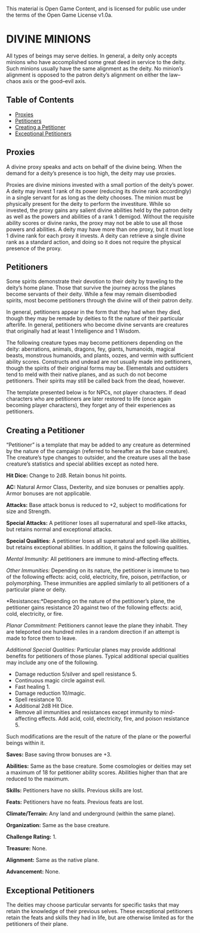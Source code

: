 This material is Open Game Content, and is licensed for public use under
the terms of the Open Game License v1.0a.

# DIVINE MINIONS

All types of beings may serve deities. In general, a deity only accepts
minions who have accomplished some great deed in service to the deity.
Such minions usually have the same alignment as the deity. No minion’s
alignment is opposed to the patron deity’s alignment on either the
law–chaos axis or the good–evil axis.

## Table of Contents

-   [Proxies](#proxies)
-   [Petitioners](#petitioners)
-   [Creating a Petitioner](#creating-a-petitioner)
-   [Exceptional Petitioners](#exceptional-petitioners)

## Proxies

A divine proxy speaks and acts on behalf of the divine being. When the
demand for a deity’s presence is too high, the deity may use proxies.

Proxies are divine minions invested with a small portion of the deity’s
power. A deity may invest 1 rank of its power (reducing its divine rank
accordingly) in a single servant for as long as the deity chooses. The
minion must be physically present for the deity to perform the
investiture. While so invested, the proxy gains any salient divine
abilities held by the patron deity as well as the powers and abilities
of a rank 1 demigod. Without the requisite ability scores or divine
ranks, the proxy may not be able to use all those powers and abilities.
A deity may have more than one proxy, but it must lose 1 divine rank for
each proxy it invests. A deity can retrieve a single divine rank as a
standard action, and doing so it does not require the physical presence
of the proxy.

## Petitioners

Some spirits demonstrate their devotion to their deity by traveling to
the deity’s home plane. Those that survive the journey across the planes
become servants of their deity. While a few may remain disembodied
spirits, most become petitioners through the divine will of their patron
deity.

In general, petitioners appear in the form that they had when they died,
though they may be remade by deities to fit the nature of their
particular afterlife. In general, petitioners who become divine servants
are creatures that originally had at least 1 Intelligence and 1 Wisdom.

The following creature types may become petitioners depending on the
deity: aberrations, animals, dragons, fey, giants, humanoids, magical
beasts, monstrous humanoids, and plants, oozes, and vermin with
sufficient ability scores. Constructs and undead are not usually made
into petitioners, though the spirits of their original forms may be.
Elementals and outsiders tend to meld with their native planes, and as
such do not become petitioners. Their spirits may still be called back
from the dead, however.

The template presented below is for NPCs, not player characters. If dead
characters who are petitioners are later restored to life (once again
becoming player characters), they forget any of their experiences as
petitioners.

## Creating a Petitioner

“Petitioner” is a template that may be added to any creature as
determined by the nature of the campaign (referred to hereafter as the
base creature). The creature’s type changes to outsider, and the
creature uses all the base creature’s statistics and special abilities
except as noted here.

**Hit Dice:** Change to 2d8. Retain bonus hit points.

**AC:** Natural Armor Class, Dexterity, and size bonuses or penalties
apply. Armor bonuses are not applicable.

**Attacks:** Base attack bonus is reduced to +2, subject to
modifications for size and Strength.

**Special Attacks:** A petitioner loses all supernatural and spell-like
attacks, but retains normal and exceptional attacks.

**Special Qualities:** A petitioner loses all supernatural and
spell-like abilities, but retains exceptional abilities. In addition, it
gains the following qualities.

*Mental Immunity:* All petitioners are immune to mind-affecting effects.

*Other Immunities:* Depending on its nature, the petitioner is immune to
two of the following effects: acid, cold, electricity, fire, poison,
petrifaction, or polymorphing. These immunities are applied similarly to
all petitioners of a particular plane or deity.

*Resistances:*Depending on the nature of the petitioner’s plane, the
petitioner gains resistance 20 against two of the following effects:
acid, cold, electricity, or fire.

*Planar Commitment:* Petitioners cannot leave the plane they inhabit.
They are teleported one hundred miles in a random direction if an
attempt is made to force them to leave.

*Additional Special Qualities:* Particular planes may provide additional
benefits for petitioners of those planes. Typical additional special
qualities may include any one of the following.

-   Damage reduction 5/silver and spell resistance 5.
-   Continuous magic circle against evil.
-   Fast healing 1.
-   Damage reduction 10/magic.
-   Spell resistance 10.
-   Additional 2d8 Hit Dice.
-   Remove all immunities and resistances except immunity to
    mind-affecting effects. Add acid, cold, electricity, fire, and
    poison resistance 5.

Such modifications are the result of the nature of the plane or the
powerful beings within it.

**Saves:** Base saving throw bonuses are +3.

**Abilities:** Same as the base creature. Some cosmologies or deities
may set a maximum of 18 for petitioner ability scores. Abilities higher
than that are reduced to the maximum.

**Skills:** Petitioners have no skills. Previous skills are lost.

**Feats:** Petitioners have no feats. Previous feats are lost.

**Climate/Terrain:** Any land and underground (within the same plane).

**Organization:** Same as the base creature.

**Challenge Rating:** 1.

**Treasure:** None.

**Alignment:** Same as the native plane.

**Advancement:** None.

## Exceptional Petitioners

The deities may choose particular servants for specific tasks that may
retain the knowledge of their previous selves. These exceptional
petitioners retain the feats and skills they had in life, but are
otherwise limited as for the petitioners of their plane.
